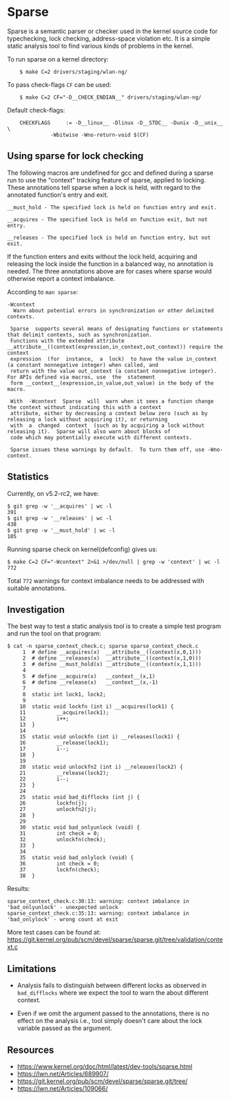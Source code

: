 # Sparse


Sparse is a semantic parser or checker used in the kernel source code
for typechecking, lock checking, address-space violation etc. It is
a simple static analysis tool to find various kinds of problems in
the kernel.

To run sparse on a kernel directory:
```
	$ make C=2 drivers/staging/wlan-ng/
```

To pass check-flags `CF` can be used:
```
	$ make C=2 CF="-D__CHECK_ENDIAN__" drivers/staging/wlan-ng/
```

Default check-flags:
```
	CHECKFLAGS     := -D__linux__ -Dlinux -D__STDC__ -Dunix -D__unix__ \
			  -Wbitwise -Wno-return-void $(CF)
```

## Using sparse for lock checking

The following macros are undefined for gcc and defined during a sparse
run to use the "context" tracking feature of sparse, applied to
locking.  These annotations tell sparse when a lock is held, with
regard to the annotated function's entry and exit.

```
__must_hold - The specified lock is held on function entry and exit.

__acquires - The specified lock is held on function exit, but not entry.

__releases - The specified lock is held on function entry, but not exit.

```

If the function enters and exits without the lock held, acquiring and 
releasing the lock inside the function in a balanced way, no
annotation is needed.  The three annotations above are for cases where
sparse would otherwise report a context imbalance.

According to `man sparse`:

```
-Wcontext
  Warn about potential errors in synchronization or other delimited contexts.

 Sparse  supports several means of designating functions or statements that delimit contexts, such as synchronization.
 Functions with the extended attribute __attribute__((context(expression,in_context,out_context)) require the  context
 expression  (for  instance,  a  lock)  to have the value in_context (a constant nonnegative integer) when called, and
 return with the value out_context (a constant nonnegative integer).  For APIs defined via macros, use  the  statement
 form __context__(expression,in_value,out_value) in the body of the macro.

 With  -Wcontext  Sparse  will  warn when it sees a function change the context without indicating this with a context
 attribute, either by decreasing a context below zero (such as by releasing a lock without acquiring it), or returning
 with  a  changed  context  (such as by acquiring a lock without releasing it).  Sparse will also warn about blocks of
 code which may potentially execute with different contexts.

 Sparse issues these warnings by default.  To turn them off, use -Wno-context.
```

## Statistics

Currently, on v5.2-rc2, we have:

```
$ git grep -w '__acquires' | wc -l
391
$ git grep -w '__releases' | wc -l
438
$ git grep -w '__must_hold' | wc -l
105
```

Running sparse check on kernel(defconfig) gives us:

```
$ make C=2 CF="-Wcontext" 2>&1 >/dev/null | grep -w 'context' | wc -l
772
```

Total `772` warnings for context imbalance needs to be addressed with
suitable annotations.

## Investigation

The best way to test a static analysis tool is to create a simple test
program and run the tool on that program:

```
$ cat -n sparse_context_check.c; sparse sparse_context_check.c 
     1	# define __acquires(x)  __attribute__((context(x,0,1)))
     2	# define __releases(x)  __attribute__((context(x,1,0)))
     3	# define __must_hold(x) __attribute__((context(x,1,1)))
     4	
     5	# define __acquire(x)   __context__(x,1)
     6	# define __release(x)   __context__(x,-1)
     7	
     8	static int lock1, lock2;
     9	
    10	static void lockfn (int i) __acquires(lock1) {
    11	        __acquire(lock1);
    12	        i++;
    13	}
    14	
    15	static void unlockfn (int i) __releases(lock1) {
    16	        __release(lock1);
    17	        i--;
    18	}
    19	
    20	static void unlockfn2 (int i) __releases(lock2) {
    21	        __release(lock2);
    22	        i--;
    23	}
    24	
    25	static void bad_difflocks (int j) {
    26	        lockfn(j);
    27	        unlockfn2(j);
    28	}
    29	
    30	static void bad_onlyunlock (void) {
    31	        int check = 0;
    32	        unlockfn(check);
    33	}
    34	
    35	static void bad_onlylock (void) {
    36	        int check = 0;
    37	        lockfn(check);
    38	}
```

Results:

```
sparse_context_check.c:30:13: warning: context imbalance in 'bad_onlyunlock' - unexpected unlock
sparse_context_check.c:35:13: warning: context imbalance in 'bad_onlylock' - wrong count at exit
```

More test cases can be found at:
https://git.kernel.org/pub/scm/devel/sparse/sparse.git/tree/validation/context.c


## Limitations

* Analysis fails to distinguish between different locks as observed in
 `bad_difflocks` where we expect the tool to warn the about different
  context.

* Even if we omit the argument passed to the annotations, there is no
  effect on the analysis i.e., tool simply doesn't care about the
  lock variable passed as the argument.

## Resources

* https://www.kernel.org/doc/html/latest/dev-tools/sparse.html
* https://lwn.net/Articles/689907/
* https://git.kernel.org/pub/scm/devel/sparse/sparse.git/tree/
* https://lwn.net/Articles/109066/
